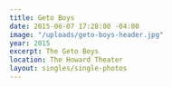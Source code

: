 ```yaml
---
title: Geto Boys
date: 2015-06-07 17:28:00 -04:00
image: "/uploads/geto-boys-header.jpg"
year: 2015
excerpt: The Geto Boys
location: The Howard Theater
layout: singles/single-photos
---
```


